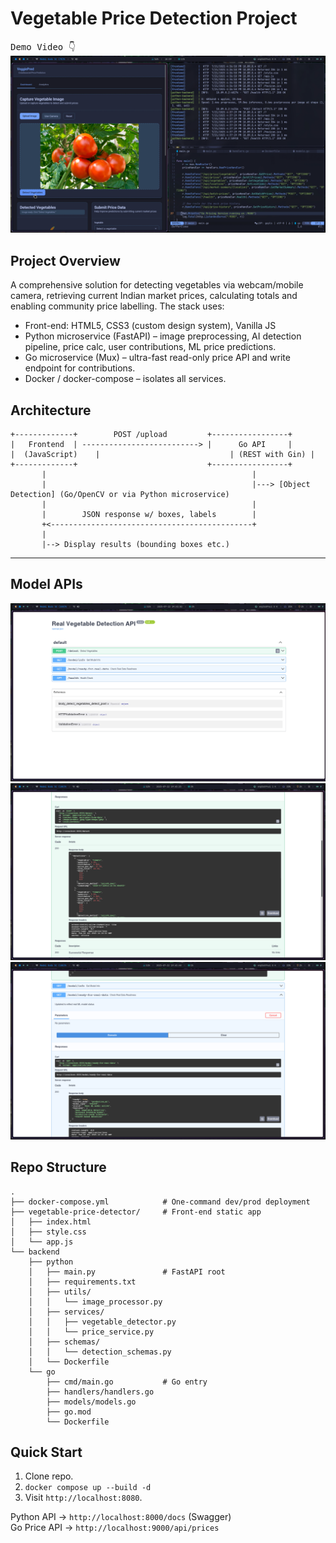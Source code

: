 # Vegetable Price Detection Project

<kbd>Demo Video 👇 </kbd>
[<img src="./assets/2025-07-22_18-54.png"/>](https://youtu.be/GNggxvi5vag)

## Project Overview
A comprehensive solution for detecting vegetables via webcam/mobile camera, retrieving current Indian market prices, calculating totals and enabling community price labelling. The stack uses:

* Front-end: HTML5, CSS3 (custom design system), Vanilla JS
* Python microservice (FastAPI) – image preprocessing, AI detection pipeline, price calc, user contributions, ML price predictions.
* Go microservice (Mux) – ultra-fast read-only price API and write endpoint for contributions.
* Docker / docker-compose – isolates all services.

## Architecture

```text
+-------------+        POST /upload         +-----------------+
|   Frontend  | --------------------------> |      Go API     |
|  (JavaScript)    |                             | (REST with Gin) |
+-------------+                             +-----------------+
       |                                              |
       |                                              |---> [Object Detection] (Go/OpenCV or via Python microservice)
       |                                              |
       |        JSON response w/ boxes, labels        |
       +<---------------------------------------------+
       |
       |--> Display results (bounding boxes etc.)
```
---

## Model APIs
<kbd><img  src="./assets/2025-07-22_19-45.png"></kbd>
<kbd><img src="./assets/2025-07-22_19-45_1.png"></kbd>
<kbd><img src="./assets/2025-07-22_19-45_2.png"></kbd>

## Repo Structure
```
.
├── docker-compose.yml            # One-command dev/prod deployment
├── vegetable-price-detector/     # Front-end static app
│   ├── index.html
│   ├── style.css
│   └── app.js
└── backend
    ├── python
    │   ├── main.py               # FastAPI root
    │   ├── requirements.txt
    │   ├── utils/
    │   │   └── image_processor.py
    │   ├── services/
    │   │   ├── vegetable_detector.py
    │   │   └── price_service.py
    │   ├── schemas/
    │   │   └── detection_schemas.py
    │   └── Dockerfile
    └── go
        ├── cmd/main.go           # Go entry
        ├── handlers/handlers.go
        ├── models/models.go
        ├── go.mod
        └── Dockerfile
```

## Quick Start
1. Clone repo.
2. `docker compose up --build -d`
3. Visit `http://localhost:8080`.

Python API → `http://localhost:8000/docs` (Swagger)  
Go Price API → `http://localhost:9000/api/prices`



